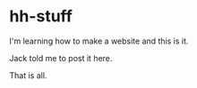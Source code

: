 # hh-stuff

I'm learning how to make a website and this is it. 

Jack told me to post it here.

That is all.
